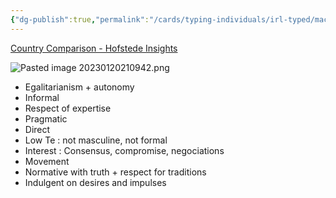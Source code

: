 ```yaml
---
{"dg-publish":true,"permalink":"/cards/typing-individuals/irl-typed/macro-typing/denmark/","created":"2023-01-20T21:09:08.408+01:00","updated":"2023-01-20T21:19:25.595+01:00"}
---
```



[Country Comparison - Hofstede Insights](https://www.hofstede-insights.com/country-comparison/denmark,france,italy/)

![Pasted image 20230120210942.png](/img/user/EXTRAS/Images/Pasted%20image%2020230120210942.png)
- Egalitarianism + autonomy
- Informal
- Respect of expertise
- Pragmatic
- Direct
- Low Te : not masculine, not formal
- Interest : Consensus, compromise, negociations
- Movement 
- Normative with truth + respect for traditions
- Indulgent on desires and impulses 